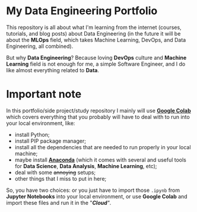 # My Data Engineering Portfolio

This repository is all about what I'm learning from the internet (courses, tutorials, and blog posts) about Data Engineering (in the future it will be about the **MLOps** field, which takes Machine Learning, DevOps, and Data Engineering, all combined).

But why **Data Engineering**? Because loving **DevOps** culture and **Machine Learning** field is not enough for me, a simple Software Engineer, and I do like almost everything related to **Data**.


# Important note
In this portfolio/side project/study repository I mainly will use [**Google Colab**](https://colab.research.google.com/) which covers everything that you probably will have to deal with to run into your local environment, like: 

 - install Python;
 - install PIP package manager;
 - install all the dependencies that are needed to run properly in your local machine;
 - maybe install [**Anaconda**](https://www.anaconda.com/) (which it comes with several and useful tools for **Data Science**, **Data Analysis**, **Machine Learning**, etc);
 - deal with some ~~annoying~~ setups;
 - other things that I miss to put in here;
 
So, you have two choices: or you just have to import those `.ipynb` from **Jupyter Notebooks** into your local environment, or use **Google Colab** and import these files and run it in the "***Cloud**"*.